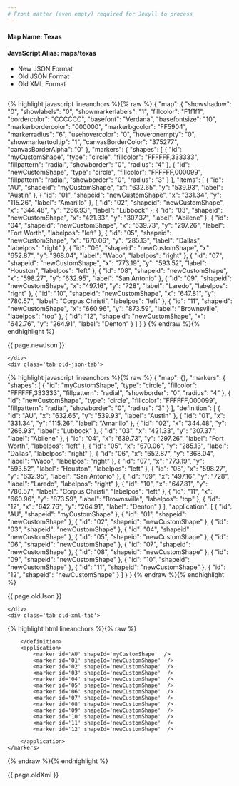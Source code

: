```yaml
---
# Front matter (even empty) required for Jekyll to process
---
```


#### Map Name: Texas

#### JavaScript Alias: maps/texas


<ul class='code-tabs'>
    <li class='active'>
        <a data-toggle='new-json'>New JSON Format</a>
    </li>
    <li>
        <a data-toggle='old-json'>Old JSON Format</a>
    </li>
    <li>
        <a data-toggle='old-xml'>Old XML Format</a>
    </li>
</ul>
<div class='tab-content'>
    <pre class='plain-code'></pre>
    <div class='tab new-json-tab active'>
{% highlight javascript lineanchors %}{% raw %}
{
    "map": {
        "showshadow": "0",
        "showlabels": "0",
        "showmarkerlabels": "1",
        "fillcolor": "F1f1f1",
        "bordercolor": "CCCCCC",
        "basefont": "Verdana",
        "basefontsize": "10",
        "markerbordercolor": "000000",
        "markerbgcolor": "FF5904",
        "markerradius": "6",
        "usehovercolor": "0",
        "hoveronempty": "0",
        "showmarkertooltip": "1",
        "canvasBorderColor": "375277",
        "canvasBorderAlpha": "0"
    },
    "markers": {
        "shapes": [
            {
                "id": "myCustomShape",
                "type": "circle",
                "fillcolor": "FFFFFF,333333",
                "fillpattern": "radial",
                "showborder": "0",
                "radius": "4"
            },
            {
                "id": "newCustomShape",
                "type": "circle",
                "fillcolor": "FFFFFF,000099",
                "fillpattern": "radial",
                "showborder": "0",
                "radius": "3"
            }
        ],
        "items": [
            {
                "id": "AU",
                "shapeid": "myCustomShape",
                "x": "632.65",
                "y": "539.93",
                "label": "Austin"
            },
            {
                "id": "01",
                "shapeid": "newCustomShape",
                "x": "331.34",
                "y": "115.26",
                "label": "Amarillo"
            },
            {
                "id": "02",
                "shapeid": "newCustomShape",
                "x": "344.48",
                "y": "266.93",
                "label": "Lubbock"
            },
            {
                "id": "03",
                "shapeid": "newCustomShape",
                "x": "421.33",
                "y": "307.37",
                "label": "Abilene"
            },
            {
                "id": "04",
                "shapeid": "newCustomShape",
                "x": "639.73",
                "y": "297.26",
                "label": "Fort Worth",
                "labelpos": "left"
            },
            {
                "id": "05",
                "shapeid": "newCustomShape",
                "x": "670.06",
                "y": "285.13",
                "label": "Dallas",
                "labelpos": "right"
            },
            {
                "id": "06",
                "shapeid": "newCustomShape",
                "x": "652.87",
                "y": "368.04",
                "label": "Waco",
                "labelpos": "right"
            },
            {
                "id": "07",
                "shapeid": "newCustomShape",
                "x": "773.19",
                "y": "593.52",
                "label": "Houston",
                "labelpos": "left"
            },
            {
                "id": "08",
                "shapeid": "newCustomShape",
                "x": "598.27",
                "y": "632.95",
                "label": "San Antonio"
            },
            {
                "id": "09",
                "shapeid": "newCustomShape",
                "x": "497.16",
                "y": "728",
                "label": "Laredo",
                "labelpos": "right"
            },
            {
                "id": "10",
                "shapeid": "newCustomShape",
                "x": "647.81",
                "y": "780.57",
                "label": "Corpus Christi",
                "labelpos": "left"
            },
            {
                "id": "11",
                "shapeid": "newCustomShape",
                "x": "660.96",
                "y": "873.59",
                "label": "Brownsville",
                "labelpos": "top"
            },
            {
                "id": "12",
                "shapeid": "newCustomShape",
                "x": "642.76",
                "y": "264.91",
                "label": "Denton"
            }
        ]
    }
}
{% endraw %}{% endhighlight %}


<p class='text-success'>{{ page.newJson }}</p>

    </div>
    <div class='tab old-json-tab'>
{% highlight javascript lineanchors %}{% raw %}
{
    "map": {},
    "markers": {
        "shapes": [
            {
                "id": "myCustomShape",
                "type": "circle",
                "fillcolor": "FFFFFF,333333",
                "fillpattern": "radial",
                "showborder": "0",
                "radius": "4"
            },
            {
                "id": "newCustomShape",
                "type": "circle",
                "fillcolor": "FFFFFF,000099",
                "fillpattern": "radial",
                "showborder": "0",
                "radius": "3"
            }
        ],
        "definition": [
            {
                "id": "AU",
                "x": "632.65",
                "y": "539.93",
                "label": "Austin"
            },
            {
                "id": "01",
                "x": "331.34",
                "y": "115.26",
                "label": "Amarillo"
            },
            {
                "id": "02",
                "x": "344.48",
                "y": "266.93",
                "label": "Lubbock"
            },
            {
                "id": "03",
                "x": "421.33",
                "y": "307.37",
                "label": "Abilene"
            },
            {
                "id": "04",
                "x": "639.73",
                "y": "297.26",
                "label": "Fort Worth",
                "labelpos": "left"
            },
            {
                "id": "05",
                "x": "670.06",
                "y": "285.13",
                "label": "Dallas",
                "labelpos": "right"
            },
            {
                "id": "06",
                "x": "652.87",
                "y": "368.04",
                "label": "Waco",
                "labelpos": "right"
            },
            {
                "id": "07",
                "x": "773.19",
                "y": "593.52",
                "label": "Houston",
                "labelpos": "left"
            },
            {
                "id": "08",
                "x": "598.27",
                "y": "632.95",
                "label": "San Antonio"
            },
            {
                "id": "09",
                "x": "497.16",
                "y": "728",
                "label": "Laredo",
                "labelpos": "right"
            },
            {
                "id": "10",
                "x": "647.81",
                "y": "780.57",
                "label": "Corpus Christi",
                "labelpos": "left"
            },
            {
                "id": "11",
                "x": "660.96",
                "y": "873.59",
                "label": "Brownsville",
                "labelpos": "top"
            },
            {
                "id": "12",
                "x": "642.76",
                "y": "264.91",
                "label": "Denton"
            }
        ],
        "application": [
            {
                "id": "AU",
                "shapeid": "myCustomShape"
            },
            {
                "id": "01",
                "shapeid": "newCustomShape"
            },
            {
                "id": "02",
                "shapeid": "newCustomShape"
            },
            {
                "id": "03",
                "shapeid": "newCustomShape"
            },
            {
                "id": "04",
                "shapeid": "newCustomShape"
            },
            {
                "id": "05",
                "shapeid": "newCustomShape"
            },
            {
                "id": "06",
                "shapeid": "newCustomShape"
            },
            {
                "id": "07",
                "shapeid": "newCustomShape"
            },
            {
                "id": "08",
                "shapeid": "newCustomShape"
            },
            {
                "id": "09",
                "shapeid": "newCustomShape"
            },
            {
                "id": "10",
                "shapeid": "newCustomShape"
            },
            {
                "id": "11",
                "shapeid": "newCustomShape"
            },
            {
                "id": "12",
                "shapeid": "newCustomShape"
            }
        ]
    }
}
{% endraw %}{% endhighlight %}


<p class='text-success'>{{ page.oldJson }}</p>

    </div>
    <div class='tab old-xml-tab'>
{% highlight html lineanchors %}{% raw %}
<map>
	<markers>
	   <shapes>
	       <shape id='myCustomShape' type='circle' fillColor='FFFFFF,333333' fillPattern='radial' showborder='0' radius='4'/>
		    <shape id='newCustomShape' type='circle' fillColor='FFFFFF,000099' fillPattern='radial' showborder='0' radius='3'/>
		</shapes>
		<definition>
			<marker id='AU' x='632.65' y='539.93' label='Austin'  />
			<marker id='01' x='331.34' y='115.26' label='Amarillo'  />
			<marker id='02' x='344.48' y='266.93' label='Lubbock'  />
			<marker id='03' x='421.33' y='307.37' label='Abilene'  />
			<marker id='04' x='639.73' y='297.26' label='Fort Worth' labelPos='left'  />
			<marker id='05' x='670.06' y='285.13' label='Dallas' labelPos='right'  />
			<marker id='06' x='652.87' y='368.04' label='Waco' labelPos='right'  />
			<marker id='07' x='773.19' y='593.52' label='Houston' labelPos='left'  />
			<marker id='08' x='598.27' y='632.95' label='San Antonio'  />
			<marker id='09' x='497.16' y='728' label='Laredo' labelPos='right'  />
			<marker id='10' x='647.81' y='780.57' label='Corpus Christi' labelPos='left'  />
			<marker id='11' x='660.96' y='873.59' label='Brownsville' labelPos='top'  />
			<marker id='12' x='642.76' y='264.91' label='Denton'  />

		</definition>
		<application>
			<marker id='AU' shapeId='myCustomShape'  />
			<marker id='01' shapeId='newCustomShape'  />
			<marker id='02' shapeId='newCustomShape'  />
			<marker id='03' shapeId='newCustomShape'  />
			<marker id='04' shapeId='newCustomShape'  />
			<marker id='05' shapeId='newCustomShape'  />
			<marker id='06' shapeId='newCustomShape'  />
			<marker id='07' shapeId='newCustomShape'  />
			<marker id='08' shapeId='newCustomShape'  />
			<marker id='09' shapeId='newCustomShape'  />
			<marker id='10' shapeId='newCustomShape'  />
			<marker id='11' shapeId='newCustomShape'  />
			<marker id='12' shapeId='newCustomShape'  />

		</application>
	</markers>
</map>
{% endraw %}{% endhighlight %}

<p class='text-success'>{{ page.oldXml }}</p>

</div>
</div>
